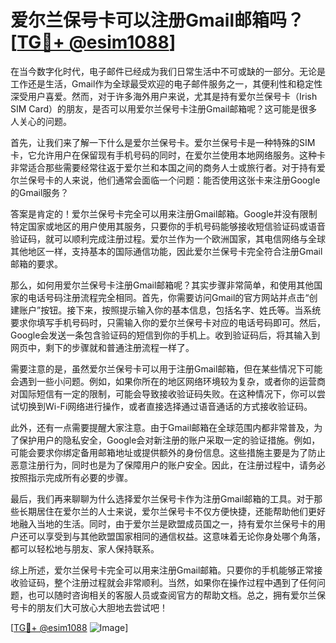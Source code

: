 # 爱尔兰保号卡可以注册Gmail邮箱吗？[[TG💪+ @esim1088](https://t.me/s/esim1088)]

在当今数字化时代，电子邮件已经成为我们日常生活中不可或缺的一部分。无论是工作还是生活，Gmail作为全球最受欢迎的电子邮件服务之一，其便利性和稳定性深受用户喜爱。然而，对于许多海外用户来说，尤其是持有爱尔兰保号卡（Irish SIM Card）的朋友，是否可以用爱尔兰保号卡注册Gmail邮箱呢？这可能是很多人关心的问题。

首先，让我们来了解一下什么是爱尔兰保号卡。爱尔兰保号卡是一种特殊的SIM卡，它允许用户在保留现有手机号码的同时，在爱尔兰使用本地网络服务。这种卡非常适合那些需要经常往返于爱尔兰和本国之间的商务人士或旅行者。对于持有爱尔兰保号卡的人来说，他们通常会面临一个问题：能否使用这张卡来注册Google的Gmail服务？

答案是肯定的！爱尔兰保号卡完全可以用来注册Gmail邮箱。Google并没有限制特定国家或地区的用户使用其服务，只要你的手机号码能够接收短信验证码或语音验证码，就可以顺利完成注册过程。爱尔兰作为一个欧洲国家，其电信网络与全球其他地区一样，支持基本的国际通信功能，因此爱尔兰保号卡完全符合注册Gmail邮箱的要求。

那么，如何用爱尔兰保号卡注册Gmail邮箱呢？其实步骤非常简单，和使用其他国家的电话号码注册流程完全相同。首先，你需要访问Gmail的官方网站并点击“创建账户”按钮。接下来，按照提示输入你的基本信息，包括名字、姓氏等。当系统要求你填写手机号码时，只需输入你的爱尔兰保号卡对应的电话号码即可。然后，Google会发送一条包含验证码的短信到你的手机上。收到验证码后，将其输入到网页中，剩下的步骤就和普通注册流程一样了。

需要注意的是，虽然爱尔兰保号卡可以用于注册Gmail邮箱，但在某些情况下可能会遇到一些小问题。例如，如果你所在的地区网络环境较为复杂，或者你的运营商对国际短信有一定的限制，可能会导致接收验证码失败。在这种情况下，你可以尝试切换到Wi-Fi网络进行操作，或者直接选择通过语音通话的方式接收验证码。

此外，还有一点需要提醒大家注意。由于Gmail邮箱在全球范围内都非常普及，为了保护用户的隐私安全，Google会对新注册的账户采取一定的验证措施。例如，可能会要求你绑定备用邮箱地址或提供额外的身份信息。这些措施主要是为了防止恶意注册行为，同时也是为了保障用户的账户安全。因此，在注册过程中，请务必按照指示完成所有必要的步骤。

最后，我们再来聊聊为什么选择爱尔兰保号卡作为注册Gmail邮箱的工具。对于那些长期居住在爱尔兰的人士来说，爱尔兰保号卡不仅方便快捷，还能帮助他们更好地融入当地的生活。同时，由于爱尔兰是欧盟成员国之一，持有爱尔兰保号卡的用户还可以享受到与其他欧盟国家相同的通信权益。这意味着无论你身处哪个角落，都可以轻松地与朋友、家人保持联系。

综上所述，爱尔兰保号卡完全可以用来注册Gmail邮箱。只要你的手机能够正常接收验证码，整个注册过程就会非常顺利。当然，如果你在操作过程中遇到了任何问题，也可以随时咨询相关的客服人员或查阅官方的帮助文档。总之，拥有爱尔兰保号卡的朋友们大可放心大胆地去尝试吧！

[[TG💪+ @esim1088](https://t.me/s/esim1088) ![Image](https://i.postimg.cc/4NQfJmqS/Snipaste-2025-05-13-00-14-12.png)]